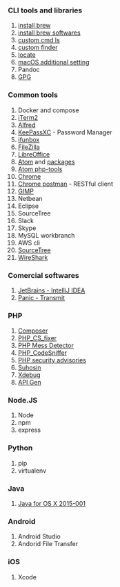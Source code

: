 ### CLI tools and libraries
1. [install brew](1_brew.sh)
1. [install brew softwares](2_brew_software.sh)
1. [custom cmd ls](3_ls_command.sh)
1. [custom finder](4_show_hidden_file_in_finder.sh)
1. [locate](5_locate_db.sh)
1. [macOS additional setting](additional.md)
1. Pandoc
1. [GPG](https://gpgtools.org/)

### Common tools
1. Docker and compose
1. [iTerm2](https://www.iterm2.com/downloads.html)
1. [Alfred](https://www.alfredapp.com/)
1. [KeePassXC](https://keepassxc.org/) - Password Manager
1. [ifunbox](http://www.i-funbox.com/)
1. [FileZilla](https://filezilla-project.org/)
1. [LibreOffice](https://www.libreoffice.org/)
1. [Atom](https://atom.io/) and [packages](atom_packages.list)
1. [Atom php-tools](https://wwphp-fb.github.io/article/interoperability/atom-for-php-developers/)
1. [Chrome](https://www.google.com/chrome/)
1. [Chrome postman](https://www.getpostman.com/) - RESTful client
1. [GIMP](https://www.gimp.org/)
1. Netbean
1. Eclipse
1. SourceTree
1. Slack
1. Skype
1. MySQL workbranch
1. AWS cli
1. [SourceTree](https://www.sourcetreeapp.com/)
1. [WireShark](https://www.wireshark.org/download.html)

### Comercial softwares
1. [JetBrains - IntelliJ IDEA](https://www.jetbrains.com/idea)
1. [Panic - Transmit](https://panic.com/transmit/)

### PHP
1. [Composer](php_composer.sh)
1. [PHP_CS_fixer](https://github.com/FriendsOfPHP/PHP-CS-Fixer)
1. [PHP Mess Detector](https://phpmd.org/download/index.html)
1. [PHP_CodeSniffer](https://github.com/squizlabs/PHP_CodeSniffer)
1. [PHP security advisories](https://github.com/FriendsOfPHP/security-advisories)
1. [Suhosin](https://suhosin.org/stories/index.html)
1. [Xdebug](https://xdebug.org/)
1. [API Gen](http://www.apigen.org/)


### Node.JS
1. Node
1. npm
1. express

### Python
1. pip
1. virtualenv


### Java
1. [Java for OS X 2015-001](https://support.apple.com/kb/DL1572?locale=zh_TW)

### Android
1. Android Studio
1. Andorid File Transfer

### iOS
1. Xcode
